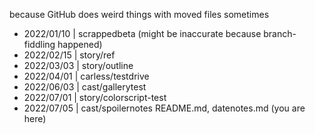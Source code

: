 because GitHub does weird things with moved files sometimes

- 2022/01/10 | scrappedbeta (might be inaccurate because branch-fiddling happened)
- 2022/02/15 | story/ref
- 2022/03/03 | story/outline
- 2022/04/01 | carless/testdrive
- 2022/06/03 | cast/gallerytest
- 2022/07/01 | story/colorscript-test
- 2022/07/05 | cast/spoilernotes
							 README.md, datenotes.md (you are here)